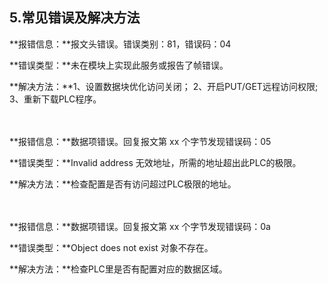 ## 5.常见错误及解决方法



**报错信息：**报文头错误。错误类别：81，错误码：04

**错误类型：**未在模块上实现此服务或报告了帧错误。

**解决方法：**1、设置数据块优化访问关闭； 2、开启PUT/GET远程访问权限;   3、重新下载PLC程序。

　

**报错信息：**数据项错误。回复报文第 xx 个字节发现错误码：05

**错误类型：**Invalid address 无效地址，所需的地址超出此PLC的极限。

**解决方法：**检查配置是否有访问超过PLC极限的地址。

　

**报错信息：**数据项错误。回复报文第 xx 个字节发现错误码：0a

**错误类型：**Object does not exist 对象不存在。

**解决方法：**检查PLC里是否有配置对应的数据区域。